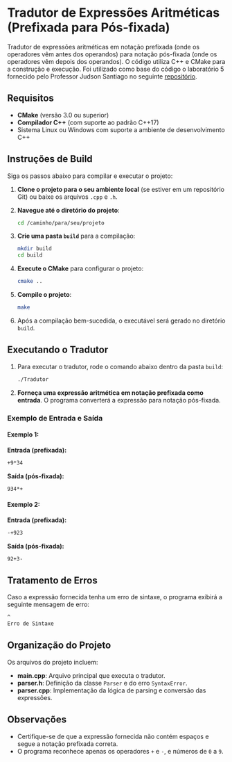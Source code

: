 # Tradutor de Expressões Aritméticas (Prefixada para Pós-fixada)

Tradutor de expressões aritméticas em notação prefixada (onde os operadores vêm antes dos operandos) para notação pós-fixada (onde os operadores vêm depois dos operandos). O código utiliza C++ e CMake para a construção e execução. Foi utilizado como base do código o laboratório 5 fornecido pelo Professor Judson Santiago no seguinte [repositório](https://github.com/JudsonSS/Compiladores/tree/master/Labs/Lab05).

## Requisitos

- **CMake** (versão 3.0 ou superior)
- **Compilador C++** (com suporte ao padrão C++17)
- Sistema Linux ou Windows com suporte a ambiente de desenvolvimento C++

## Instruções de Build

Siga os passos abaixo para compilar e executar o projeto:

1. **Clone o projeto para o seu ambiente local** (se estiver em um repositório Git) ou baixe os arquivos `.cpp` e `.h`.

2. **Navegue até o diretório do projeto**:

    ```bash
    cd /caminho/para/seu/projeto
    ```

3. **Crie uma pasta `build`** para a compilação:

    ```bash
    mkdir build
    cd build
    ```

4. **Execute o CMake** para configurar o projeto:

    ```bash
    cmake ..
    ```

5. **Compile o projeto**:

    ```bash
    make
    ```

6. Após a compilação bem-sucedida, o executável será gerado no diretório `build`. 

## Executando o Tradutor

1. Para executar o tradutor, rode o comando abaixo dentro da pasta `build`:

    ```bash
    ./Tradutor
    ```

2. **Forneça uma expressão aritmética em notação prefixada como entrada**. O programa converterá a expressão para notação pós-fixada.

### Exemplo de Entrada e Saída

#### Exemplo 1:

**Entrada (prefixada):**

```bash
+9*34
```

**Saída (pós-fixada):**

```bash
934*+
```

#### Exemplo 2:

**Entrada (prefixada):**

```bash
-+923
```

**Saída (pós-fixada):**

```bash
92+3-
```

## Tratamento de Erros

Caso a expressão fornecida tenha um erro de sintaxe, o programa exibirá a seguinte mensagem de erro:

```bash
^
Erro de Sintaxe
```

## Organização do Projeto

Os arquivos do projeto incluem:

- **main.cpp**: Arquivo principal que executa o tradutor.
- **parser.h**: Definição da classe `Parser` e do erro `SyntaxError`.
- **parser.cpp**: Implementação da lógica de parsing e conversão das expressões.

## Observações

- Certifique-se de que a expressão fornecida não contém espaços e segue a notação prefixada correta.
- O programa reconhece apenas os operadores `+` e `-`, e números de `0` a `9`.
